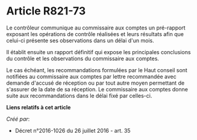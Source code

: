 # Article R821-73

Le contrôleur communique au commissaire aux comptes un pré-rapport exposant les opérations de contrôle réalisées et leurs
résultats afin que celui-ci présente ses observations dans un délai d'un mois.

Il établit ensuite un rapport définitif qui expose les principales conclusions du contrôle et les observations du commissaire
aux comptes.

Le cas échéant, les recommandations formulées par le Haut conseil sont notifiées au commissaire aux comptes par lettre
recommandée avec demande d'accusé de réception ou par tout autre moyen permettant de s'assurer de la date de sa réception. Le
commissaire aux comptes donne suite aux recommandations dans le délai fixé par celles-ci.

**Liens relatifs à cet article**

_Créé par_:

  - Décret n°2016-1026 du 26 juillet 2016 - art. 35
